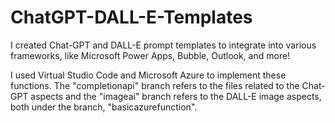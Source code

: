 # ChatGPT-DALL-E-Templates

I created Chat-GPT and DALL-E prompt templates to integrate into various frameworks, like Microsoft Power Apps, Bubble, Outlook, and more! 

I used Virtual Studio Code and Microsoft Azure to implement these functions. The "completionapi" branch refers to the files related to the Chat-GPT aspects and the "imageai" branch refers to the DALL-E image aspects, both under the branch, "basicazurefunction".
